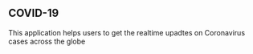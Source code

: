 
## COVID-19
This application helps users to get the realtime upadtes on Coronavirus cases across the globe

